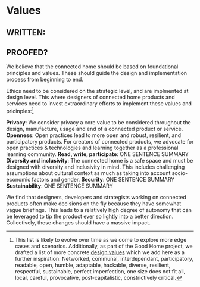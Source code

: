 # Values

## WRITTEN:
## PROOFED?


We believe that the connected home should be based on foundational principles and values. These should guide the design and implementation process from beginning to end.

Ethics need to be considered on the strategic level, and are implmented at design level. This where designers of connected home products and services need to invest extraordinary efforts to implement these values and pricinples:[^1]

**Privacy**: We consider privacy a core value to be considered throughout the design, manufacture, usage and end of a connected product or service.
**Openness**: Open practices lead to more open and robust, resilient, and participatory products. For creators of connected products, we advocate for open practices & technologies and learning together as a professional learning community.
**Read, write, participate**: ONE SENTENCE SUMMARY
**Diversity and inclusivity**: The connected home is a safe space and must be designed with diversity and inclusivity in mind. This includes challenging assumptions about cultural context as much as taking into account socio-economic factors and gender.
**Security**: ONE SENTENCE SUMMARY
**Sustainability**: ONE SENTENCE SUMMARY

We find that designers, developers and strategists working on connected products often make decisions on the fly because they have somewhat vague briefings. This leads to a relatively high degree of autonomy that can be leveraged to tip the product ever so lightly into a better direction. Collectively, these changes should have a massive impact. 



[^1]: This list is likely to evolve over time as we come to explore more edge cases and scenarios. Additionally, as part of the Good Home project, we drafted a list of more concrete [design values](http://thegoodhome.org/values/) which we add here as a further inspiration: Networked, communal, interdependant, participatory, readable, open, humble, adaptable, hackable, diverse, resilient, respectful, sustainable, perfect imperfection, one size does not fit all, local, careful, provocative, post-capitalistic, constrictively critical.

